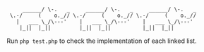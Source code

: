```
     ______/ \-.   _     ______/ \-.   _     ______/ \-.   _ 
 \.-/     (    o._// \.-/     (    o._// \.-/     (    o._//
   |   ___ \_/\---'    |   ___ \_/\---'    |   ___ \_/\---'
    |_||  |_||         |_||  |_||          |_||  |_||     

```
Run `php test.php` to check the implementation of each linked list.